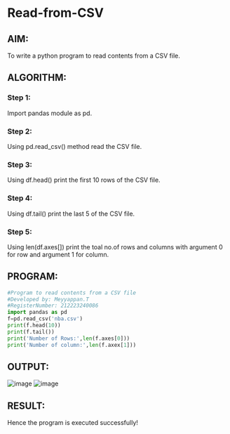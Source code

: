 # Read-from-CSV

## AIM:
To write a python program to read contents from a CSV file.

## ALGORITHM:
### Step 1:
Import pandas module as pd.
### Step 2:
Using pd.read_csv() method read the CSV file.
### Step 3:
Using df.head() print the first 10 rows of the CSV file.
### Step 4:
Using df.tail() print the last 5 of the CSV file.
### Step 5:
Using len(df.axes[]) print the toal no.of rows and columns with argument 0 for row and argument 1 for column.
    
## PROGRAM:
```py
#Program to read contents from a CSV file
#Developed by: Meyyappan.T
#RegisterNumber: 212223240086
import pandas as pd
f=pd.read_csv('nba.csv')
print(f.head(10))
print(f.tail())
print('Number of Rows:',len(f.axes[0]))
print('Number of column:',len(f.axex[1]))
```
## OUTPUT:
![image](https://github.com/marcoyoi/Read-from-CSV/assets/128804366/f52aad9c-1dd2-4be1-b758-65698a90957f)
![image](https://github.com/marcoyoi/Read-from-CSV/assets/128804366/8fe42665-7b41-404c-a918-3e15e021ff80)




## RESULT:
Hence the program is executed successfully!
